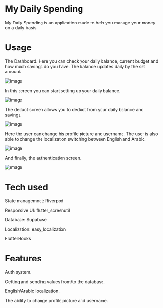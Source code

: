# My Daily Spending
My Daily Spending is an application made to help you manage your money on a daily basis

# Usage
The Dashboard. Here you can check your daily balance, current budget and how much savings do you have. The balance updates daily by the set amount.

![image](https://github.com/SultanAbbas0/My-Daily-Spending/assets/87972014/a0b2f765-ae92-4720-985d-56b202611319)


In this screen you can start setting up your daily balance.

![image](https://github.com/SultanAbbas0/My-Daily-Spending/assets/87972014/f90df9d2-5173-4e5d-b5a6-59acac129eeb)



The deduct screen allows you to deduct from your daily balance and savings.

![image](https://github.com/SultanAbbas0/My-Daily-Spending/assets/87972014/3ab55118-e608-4389-9b1a-4b6825558f17)


Here the user can change his profile picture and username. The user is also able to change the localization switching between English and Arabic.

![image](https://github.com/SultanAbbas0/My-Daily-Spending/assets/87972014/051b5b41-6c89-4465-8464-79052afb185b)


And finally, the authentication screen.

![image](https://github.com/SultanAbbas0/My-Daily-Spending/assets/87972014/e0045942-c9fd-4347-8707-a54faddee1cb)

# Tech used

State managemnet: Riverpod

Responsive UI: flutter_screenutil

Database: Supabase

Localization: easy_localization

FlutterHooks

# Features
Auth system.

Getting and sending values from/to the database.

English/Arabic localization.

The ability to change profile picture and username.



